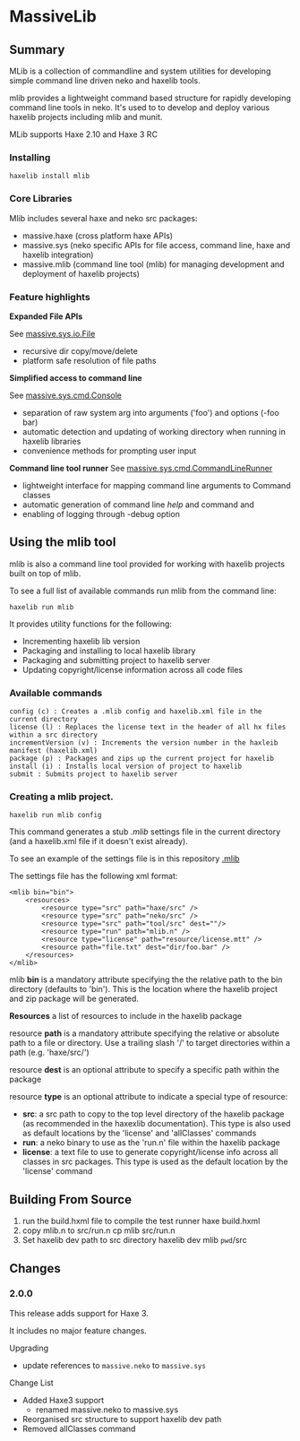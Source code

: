 MassiveLib
====================

Summary
---------------------

MLib is a collection of commandline and system utilities for developing simple command line driven neko and haxelib tools.

mlib provides a lightweight command based structure for rapidly developing command line tools in neko. It's used to to develop and deploy various haxelib projects including mlib and munit.

MLib supports Haxe 2.10 and Haxe 3 RC


### Installing

	haxelib install mlib

### Core Libraries

Mlib includes several haxe and neko src packages:

*	massive.haxe (cross platform haxe APIs)
*	massive.sys (neko specific APIs for file access, command line, haxe and haxelib integration)
*	massive.mlib (command line tool (mlib) for managing development and deployment of haxelib projects)


### Feature highlights

**Expanded File APIs**

See [massive.sys.io.File](https://github.com/massiveinteractive/MassiveLib/blob/master/src/massive/sys/io/File.hx)

*	recursive dir copy/move/delete
*	platform safe resolution of file paths


**Simplified access to command line**

See  [massive.sys.cmd.Console](https://github.com/massiveinteractive/MassiveLib/blob/master/src/massive/sys/cmd/Console.hx)

*	separation of raw system arg into arguments ('foo') and options (-foo bar)
*	automatic detection and updating of working directory when running in haxelib libraries
*	convenience methods for prompting user input

**Command line tool runner**
See [massive.sys.cmd.CommandLineRunner](https://github.com/massiveinteractive/MassiveLib/blob/master/src/massive/sys/cmd/CommandLineRunner.hx)

*	lightweight interface for mapping command line arguments to Command classes
*	automatic generation of command line *help* and command and  
*	enabling of logging through -debug option



Using the mlib tool
--------------------


mlib is also a command line tool provided for working with haxelib projects built on top of mlib.

To see a full list of available commands run mlib from the command line:

	haxelib run mlib
	
It provides utility functions for the following:

*	Incrementing haxelib lib version
*	Packaging and installing to local haxelib library
*	Packaging and submitting project to haxelib server
*	Updating copyright/license information across all code files

### Available commands

	config (c) : Creates a .mlib config and haxelib.xml file in the current directory
	license (l) : Replaces the license text in the header of all hx files within a src directory
	incrementVersion (v) : Increments the version number in the haxleib manifest (haxelib.xml)
	package (p) : Packages and zips up the current project for haxelib
	install (i) : Installs local version of project to haxelib
	submit : Submits project to haxelib server

   

### Creating a mlib project.

	haxelib run mlib config
	
This command generates a stub *.mlib* settings file in the current directory (and a haxelib.xml file if it doesn't exist already).

To see an example of the settings file is in this repository [.mlib](https://github.com/massiveinteractive/MassiveLib/blob/master/.mlib) 

The settings file has the following xml format:

	<mlib bin="bin">
		<resources>
			<resource type="src" path="haxe/src" />
			<resource type="src" path="neko/src" />
			<resource type="src" path="tool/src" dest=""/>
			<resource type="run" path="mlib.n" />
			<resource type="license" path="resource/license.mtt" />
			<resource path="file.txt" dest="dir/foo.bar" />
		</resources>	
	</mlib>


mlib **bin** is a mandatory attribute specifying the the relative path to the bin directory (defaults to 'bin'). This is the location where the haxelib project and zip package will be generated.

**Resources** a list of resources to include in the haxelib package

resource **path** is a mandatory attribute specifying the relative or absolute path to a file or directory. Use a trailing slash '/' to target directories within a path (e.g. 'haxe/src/')

resource **dest** is an optional attribute to specify a specific path within the package

resource **type** is an optional attribute to indicate a special type of resource:

*	**src**: a src path to copy to the top level directory of the haxelib package (as recommended in the haxexlib documentation). This type is also used as default locations by the 'license' and 'allClasses' commands  
*	**run**: a neko binary to use as the 'run.n' file within the haxelib package
*	**license**: a text file to use to generate copyright/license info across all classes in src packages. This type is used as the default location by the 'license' command  


## Building From Source


1. run the build.hxml file to compile the test runner
		haxe build.hxml
2. copy mlib.n to src/run.n
		cp mlib src/run.n
3. Set haxelib dev path to src directory
		haxelib dev mlib `pwd`/src


## Changes


### 2.0.0

This release adds support for Haxe 3.

It includes no major feature changes.

Upgrading

- update references to `massive.neko` to `massive.sys`

Change List

- Added Haxe3 support
	- renamed massive.neko to massive.sys
- Reorganised src structure to support haxelib dev path
- Removed allClasses command


